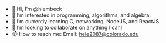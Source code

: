 - 👋 Hi, I’m @hlembeck
- 👀 I’m interested in programming, algorithms, and algebra.
- 🌱 I’m currently learning C, networking, NodeJS, and ReactJS.
- 💞️ I’m looking to collaborate on anything I can!
- 📫 How to reach me: 
  Email: hele2087@colorado.edu

<!---
hlembeck/hlembeck is a ✨ special ✨ repository because its `README.md` (this file) appears on your GitHub profile.
You can click the Preview link to take a look at your changes.
--->
